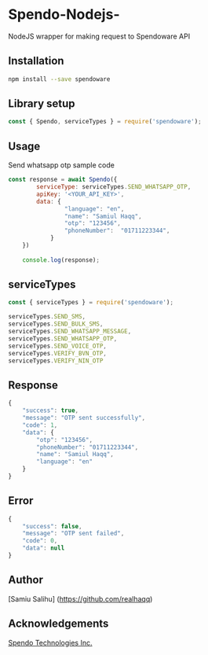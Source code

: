 # Spendo-Nodejs-

NodeJS wrapper for making request to Spendoware API


## Installation

```bash
npm install --save spendoware
```

## Library setup

```javascript
const { Spendo, serviceTypes } = require('spendoware');
```

## Usage
Send whatsapp otp sample code

```javascript
const response = await Spendo({
        serviceType: serviceTypes.SEND_WHATSAPP_OTP,
        apiKey: '<YOUR_API_KEY>',
        data: {
                "language": "en",
                "name": "Samiul Haqq",
                "otp": "123456",
                "phoneNumber":  "01711223344",
            }
    })
    
    console.log(response);
```

## serviceTypes

```javascript
const { serviceTypes } = require('spendoware');
```

```javascript
serviceTypes.SEND_SMS,
serviceTypes.SEND_BULK_SMS,
serviceTypes.SEND_WHATSAPP_MESSAGE,
serviceTypes.SEND_WHATSAPP_OTP,
serviceTypes.SEND_VOICE_OTP,
serviceTypes.VERIFY_BVN_OTP,
serviceTypes.VERIFY_NIN_OTP
```

## Response

```javascript
{
    "success": true,
    "message": "OTP sent successfully",
    "code": 1,
    "data": {
        "otp": "123456",
        "phoneNumber": "01711223344",
        "name": "Samiul Haqq",
        "language": "en"
    }
}
```

## Error

```javascript
{
    "success": false,
    "message": "OTP sent failed",
    "code": 0,
    "data": null
}
```


## Author
[Samiu Salihu] (https://github.com/realhaqq)


## Acknowledgements
[Spendo Technologies Inc.](https://spendoware.com)


